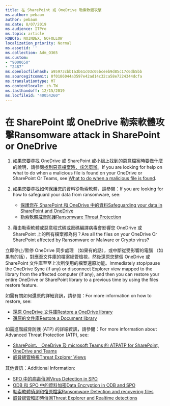 ```yaml
---
title: 在 SharePoint 或 OneDrive 勒索軟體攻擊
ms.author: pebaum
author: pebaum
ms.date: 8/07/2019
ms.audience: ITPro
ms.topic: article
ROBOTS: NOINDEX, NOFOLLOW
localization_priority: Normal
ms.assetid: ''
ms.collection: Adm_O365
ms.custom:
- "9000650"
- "2487"
ms.openlocfilehash: a95973cbb1a3b61c03c05bceeb9d85c17c6db5bb
ms.sourcegitcommit: 0f0186044a3597e42ad14c32ca58e7224344dcfa
ms.translationtype: MT
ms.contentlocale: zh-TW
ms.lasthandoff: 12/15/2019
ms.locfileid: "40054260"
---
```

# <a name="ransomware-attack-in-sharepoint-or-onedrive"></a><span data-ttu-id="1ba9b-102">在 SharePoint 或 OneDrive 勒索軟體攻擊</span><span class="sxs-lookup"><span data-stu-id="1ba9b-102">Ransomware attack in SharePoint or OneDrive</span></span>

1.  <span data-ttu-id="1ba9b-103">如果您要尋找 OneDrive 或 SharePoint 或小組上找到的惡意檔案時要做什麼的說明，請參閱[找到惡意檔案時，該怎麼辦](https://support.office.com/en-ie/article/what-to-do-when-a-malicious-file-is-found-in-sharepoint-online-onedrive-or-microsoft-teams-01e902ad-a903-4e0f-b093-1e1ac0c37ad2)。</span><span class="sxs-lookup"><span data-stu-id="1ba9b-103">If you are looking for help on what to do when a malicious file is found on your OneDrive or SharePoint Or Teams, see [What to do when a malicious file is found](https://support.office.com/en-ie/article/what-to-do-when-a-malicious-file-is-found-in-sharepoint-online-onedrive-or-microsoft-teams-01e902ad-a903-4e0f-b093-1e1ac0c37ad2).</span></span>
2. <span data-ttu-id="1ba9b-104">如果您要尋找如何保護您的資料從勒索軟體，請參閱：</span><span class="sxs-lookup"><span data-stu-id="1ba9b-104">If you are looking for how to safeguard your data from ransomware, see:</span></span>
    - [<span data-ttu-id="1ba9b-105">保護您在 SharePoint 和 OneDrive 中的資料</span><span class="sxs-lookup"><span data-stu-id="1ba9b-105">Safeguarding your data in SharePoint and OneDrive</span></span>](https://docs.microsoft.com/sharepoint/safeguarding-your-data) 
    - [<span data-ttu-id="1ba9b-106">勒索軟體威脅防護</span><span class="sxs-lookup"><span data-stu-id="1ba9b-106">Ransomware Threat Protection</span></span>](https://docs.microsoft.com/windows/security/threat-protection/intelligence/ransomware-malware)    

3.  <span data-ttu-id="1ba9b-107">藉由勒索軟體或惡意程式碼或密碼編譯病毒會影響您 OneDrive 或 SharePoint 上的所有檔案都為何？</span><span class="sxs-lookup"><span data-stu-id="1ba9b-107">Are all the files on your OneDrive Or SharePoint affected by Ransomware or Malware or Crypto virus?</span></span> 

<span data-ttu-id="1ba9b-108">立即停止/暫停 OneDrive 同步處理 （如果有的話），或中斷從受影響的電腦 （如果有的話），對應至文件庫的檔案總管檢視，然後還原您整個 OneDrive 或 SharePoint 文件庫至至上次所使用的檔案還原功能。</span><span class="sxs-lookup"><span data-stu-id="1ba9b-108">Immediately stop/pause the OneDrive Sync (if any) or disconnect Explorer view mapped to the library from the affected computer (if any), and then you can restore your entire OneDrive or SharePoint library to a previous time by using the files restore feature.</span></span> 

<span data-ttu-id="1ba9b-109">如需有關如何還原的詳細資訊，請參閱：</span><span class="sxs-lookup"><span data-stu-id="1ba9b-109">For more information on how to restore, see:</span></span>

- [<span data-ttu-id="1ba9b-110">還原 OneDrive 文件庫</span><span class="sxs-lookup"><span data-stu-id="1ba9b-110">Restore a OneDrive library</span></span>](https://support.office.com/article/restore-your-onedrive-fa231298-759d-41cf-bcd0-25ac53eb8a150)
- [<span data-ttu-id="1ba9b-111">還原的文件庫</span><span class="sxs-lookup"><span data-stu-id="1ba9b-111">Restore a Document library</span></span>](https://support.office.com/article/restore-a-document-library-317791c3-8bd0-4dfd-8254-3ca90883d39a)

<span data-ttu-id="1ba9b-112">如需進階威脅防護 (ATP) 的詳細資訊，請參閱：</span><span class="sxs-lookup"><span data-stu-id="1ba9b-112">For more information about Advanced Threat Protection (ATP), see:</span></span>
- [<span data-ttu-id="1ba9b-113">SharePoint、 OneDrive 及 microsoft Teams 的 ATP</span><span class="sxs-lookup"><span data-stu-id="1ba9b-113">ATP for SharePoint, OneDrive and Teams</span></span>](https://docs.microsoft.com/office365/securitycompliance/atp-for-spo-odb-and-teams)
- [<span data-ttu-id="1ba9b-114">威脅總管檢視</span><span class="sxs-lookup"><span data-stu-id="1ba9b-114">Threat Explorer Views</span></span>](https://docs.microsoft.com/office365/securitycompliance/threat-explorer-views)

<span data-ttu-id="1ba9b-115">其他資訊：</span><span class="sxs-lookup"><span data-stu-id="1ba9b-115">Additional Information:</span></span>

- [<span data-ttu-id="1ba9b-116">SPO 中的病毒偵測</span><span class="sxs-lookup"><span data-stu-id="1ba9b-116">Virus Detection in SPO</span></span>](https://docs.microsoft.com/office365/securitycompliance/virus-detection-in-spo)</br>
- [<span data-ttu-id="1ba9b-117">ODB 和 SPO 中的資料加密</span><span class="sxs-lookup"><span data-stu-id="1ba9b-117">Data Encryption in ODB and SPO</span></span>](https://docs.microsoft.com/office365/securitycompliance/data-encryption-in-odb-and-spo)</br>
- [<span data-ttu-id="1ba9b-118">勒索軟體偵測和復原檔案</span><span class="sxs-lookup"><span data-stu-id="1ba9b-118">Ransomware Detection and recovering files</span></span>](https://support.office.com/article/Ransomware-detection-and-recovering-your-files-0d90ec50-6bfd-40f4-acc7-b8c12c73637f)</br>
- [<span data-ttu-id="1ba9b-119">威脅總管和即時偵測</span><span class="sxs-lookup"><span data-stu-id="1ba9b-119">Threat Explorer and Realtime detections</span></span>](https://docs.microsoft.com/office365/securitycompliance/threat-explorer-views)